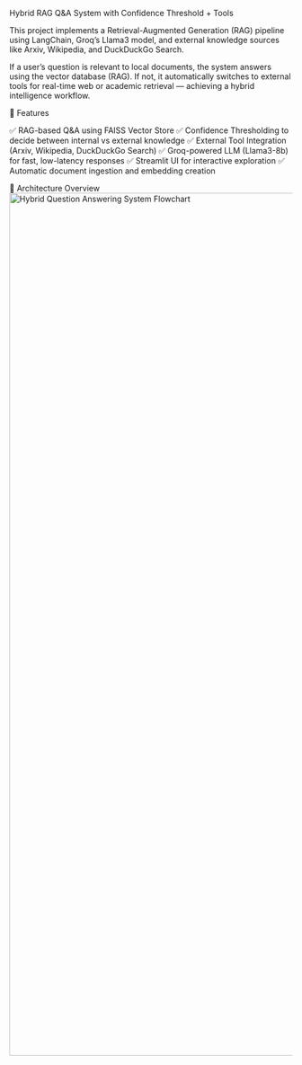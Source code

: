 Hybrid RAG Q&A System with Confidence Threshold + Tools

This project implements a Retrieval-Augmented Generation (RAG) pipeline using LangChain, Groq’s Llama3 model, and external knowledge sources like Arxiv, Wikipedia, and DuckDuckGo Search.

If a user’s question is relevant to local documents, the system answers using the vector database (RAG).
If not, it automatically switches to external tools for real-time web or academic retrieval — achieving a hybrid intelligence workflow.

🚀 Features

✅ RAG-based Q&A using FAISS Vector Store
✅ Confidence Thresholding to decide between internal vs external knowledge
✅ External Tool Integration (Arxiv, Wikipedia, DuckDuckGo Search)
✅ Groq-powered LLM (Llama3-8b) for fast, low-latency responses
✅ Streamlit UI for interactive exploration
✅ Automatic document ingestion and embedding creation

🧩 Architecture Overview
<img width="1024" height="1536" alt="Hybrid Question Answering System Flowchart" src="https://github.com/user-attachments/assets/0c25f303-9c6a-4a71-a259-ebe769269268" />

